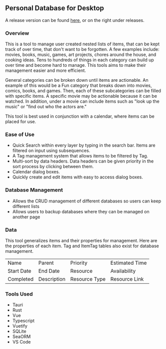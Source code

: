 ## Personal Database for Desktop
A release version can be found [here](https://github.com/kcharris/PersonalDatabaseDesktop/releases/tag/1.0.0), or on the right under releases.  

### Overview
This is a tool to manage user created nested lists of items, that can be kept track of over time, that don't want to be forgotten. A few examples include: movies, books, music, games, art projects, chores around the house, and cooking ideas. Tens to hundreds of things in each category can build up over time and become hard to manage. This tools aims to make their management easier and more efficient.  

General categories can be broken down until items are actionable. An example of this would be a Fun category that breaks down into movies, comics, books, and games. Then, each of these subcategories can be filled with specific items. A specific movie may be actionable because it can be watched. In addition, under a movie can include items such as "look up the music" or "find out who the actors are."  

This tool is best used in conjunction with a calendar, where items can be placed for use.  

### Ease of Use
* Quick Search within every layer by typing in the search bar. Items are filtered on input using subsequences.
* A Tag management system that allows items to be filtered by Tag.
* Multi-sort by data headers. Data headers can be given priority in the sort process by clicking between them.
* Calendar dialog boxes.
* Quickly create and edit items with easy to access dialog boxes.

### Database Management
* Allows the CRUD management of different databases so users can keep different lists
* Allows users to backup databases where they can be managed on another page

### Data
This tool generalizes items and their properties for management. Here are the properties of each item. Tag and ItemTag tables also exist for database management.

| | | | |
| --- | --- | --- | --- |
| Name | Parent | Priority | Estimated Time |
| Start Date | End Date | Resource | Availability |
| Completed | Description | Resource Type | Resource Link |

### Tools Used
* Tauri
* Rust
* Vue
* Typescript
* Vuetify
* SQLite
* SeaORM
* VS Code
